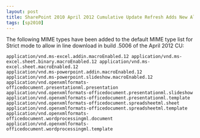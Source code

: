 ```yaml
---
layout: post
title: SharePoint 2010 April 2012 Cumulative Update Refresh Adds New Allowed Downloaded Inline MIME Types
tags: [sp2010]
---
```


The following MIME types have been added to the default MIME type list for Strict mode to allow in line download in build .5006 of the April 2012 CU:

```text
application/vnd.ms-excel.addin.macroEnabled.12 application/vnd.ms-excel.sheet.binary.macroEnabled.12 application/vnd.ms-excel.sheet.macroEnabled.12
application/vnd.ms-powerpoint.addin.macroEnabled.12
application/vnd.ms-powerpoint.slideshow.macroEnabled.12
application/vnd.openxmlformats-officedocument.presentationml.presentation application/vnd.openxmlformats-officedocument.presentationml.slideshow application/vnd.openxmlformats-officedocument.presentationml.template application/vnd.openxmlformats-officedocument.spreadsheetml.sheet application/vnd.openxmlformats-officedocument.spreadsheetml.template application/vnd.openxmlformats-officedocument.wordprocessingml.document application/vnd.openxmlformats-officedocument.wordprocessingml.template
```